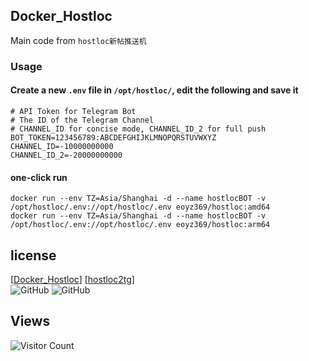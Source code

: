 ## Docker_Hostloc
Main code from `hostloc新帖推送机`

### Usage

#### Create a new `.env` file in `/opt/hostloc/`, edit the following and save it
```
# API Token for Telegram Bot
# The ID of the Telegram Channel
# CHANNEL_ID for concise mode, CHANNEL_ID_2 for full push
BOT_TOKEN=123456789:ABCDEFGHIJKLMNOPQRSTUVWXYZ
CHANNEL_ID=-10000000000
CHANNEL_ID_2=-20000000000
```

#### one-click run
```
docker run --env TZ=Asia/Shanghai -d --name hostlocBOT -v /opt/hostloc/.env://opt/hostloc/.env eoyz369/hostloc:amd64
docker run --env TZ=Asia/Shanghai -d --name hostlocBOT -v /opt/hostloc/.env://opt/hostloc/.env eoyz369/hostloc:arm64
```

## license
[[Docker_Hostloc](https://github.com/w2r/hostloc2tg)] [[hostloc2tg](https://github.com/w2r/hostloc2tg)]    
![GitHub](https://img.shields.io/github/license/Eoyz369/Docker_Hostloc) 
![GitHub](https://img.shields.io/github/license/w2r/hostloc2tg)

## Views
![Visitor Count](https://profile-counter.glitch.me/Docker_Hostloc/count.svg)
